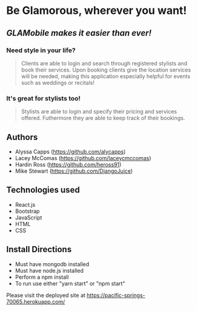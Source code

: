 # Be Glamorous, wherever you want!
## *GLAMobile makes it easier than ever!*

### Need style in your life?
> Clients are able to login and search through registered stylists and book their services. Upon booking clients give the location services will be needed, making this application especially helpful for events such as weddings or recitals!

### It's great for stylists too!
> Stylists are able to login and specify their pricing and services offered. Futhermore they are able to keep track of their bookings.

## Authors

* Alyssa Capps (https://github.com/alycapps)
* Lacey McComas (https://github.com/laceycmccomas)
* Hardin Ross (https://github.com/heross91)
* Mike Stewart (https://github.com/DjangoJuice)

## Technologies used
* React.js
* Bootstrap
* JavaScript
* HTML
* CSS

## Install Directions
* Must have mongodb installed
* Must have node.js installed
* Perform a npm install
* To run use either "yarn start" or "npm start"


Please visit the deployed site at https://pacific-springs-70065.herokuapp.com/